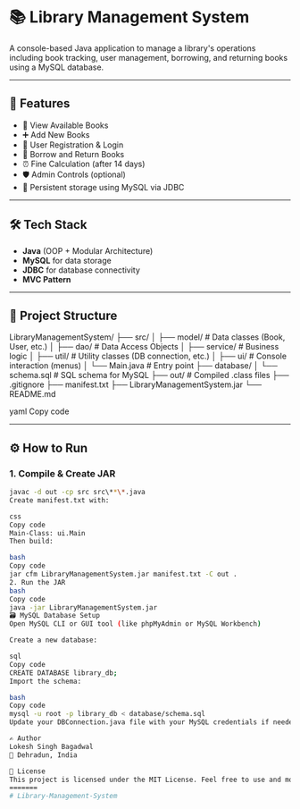 # 📚 Library Management System

A console-based Java application to manage a library's operations including book tracking, user management, borrowing, and returning books using a MySQL database.

---

## 🚀 Features

- 📘 View Available Books
- ➕ Add New Books
- 👥 User Registration & Login
- 🔄 Borrow and Return Books
- ⏰ Fine Calculation (after 14 days)
- 🛡️ Admin Controls (optional)
- 💾 Persistent storage using MySQL via JDBC

---

## 🛠️ Tech Stack

- **Java** (OOP + Modular Architecture)
- **MySQL** for data storage
- **JDBC** for database connectivity
- **MVC Pattern**

---

## 📁 Project Structure

LibraryManagementSystem/
├── src/
│ ├── model/ # Data classes (Book, User, etc.)
│ ├── dao/ # Data Access Objects
│ ├── service/ # Business logic
│ ├── util/ # Utility classes (DB connection, etc.)
│ ├── ui/ # Console interaction (menus)
│ └── Main.java # Entry point
├── database/
│ └── schema.sql # SQL schema for MySQL
├── out/ # Compiled .class files
├── .gitignore
├── manifest.txt
├── LibraryManagementSystem.jar
└── README.md

yaml
Copy code

---

## ⚙️ How to Run

### 1. Compile & Create JAR

```bash
javac -d out -cp src src\**\*.java
Create manifest.txt with:

css
Copy code
Main-Class: ui.Main
Then build:

bash
Copy code
jar cfm LibraryManagementSystem.jar manifest.txt -C out .
2. Run the JAR
bash
Copy code
java -jar LibraryManagementSystem.jar
🗃️ MySQL Database Setup
Open MySQL CLI or GUI tool (like phpMyAdmin or MySQL Workbench)

Create a new database:

sql
Copy code
CREATE DATABASE library_db;
Import the schema:

bash
Copy code
mysql -u root -p library_db < database/schema.sql
Update your DBConnection.java file with your MySQL credentials if needed.

✍️ Author
Lokesh Singh Bagadwal
📍 Dehradun, India

📄 License
This project is licensed under the MIT License. Feel free to use and modify.
=======
# Library-Management-System

